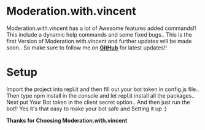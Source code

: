 # Moderation.with.vincent
Moderation.with.vincent has a lot of Awesome features added commands!! This include a dynamic help commands and some fixed bugs.. This is the first Version of Moderation.with.vincent and further updates will be made soon.. So make sure to follow me on **[GitHub](https://github.com/Vincent4440)** for latest updates!!

# Setup
Import the project into repl.it and then fill out your bot token in config.js file.. Then type npm install in the console and let repl.it install all the packages..
Next put Your Bot token in the client secret option.. And then just run the bot!! Yes it's that easy to make your bot safe and Setting it up :)


**Thanks for Choosing Moderation.with.vincent**
